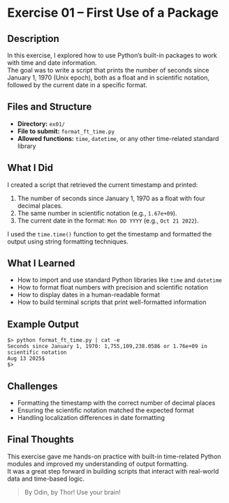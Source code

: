 # Exercise 01 – First Use of a Package

## Description

In this exercise, I explored how to use Python’s built-in packages to work with time and date information.  
The goal was to write a script that prints the number of seconds since January 1, 1970 (Unix epoch), both as a float and in scientific notation, followed by the current date in a specific format.

## Files and Structure

- **Directory:** `ex01/`
- **File to submit:** `format_ft_time.py`
- **Allowed functions:** `time`, `datetime`, or any other time-related standard library

## What I Did

I created a script that retrieved the current timestamp and printed:

1. The number of seconds since January 1, 1970 as a float with four decimal places.
2. The same number in scientific notation (e.g., `1.67e+09`).
3. The current date in the format: `Mon DD YYYY` (e.g., `Oct 21 2022`).

I used the `time.time()` function to get the timestamp and formatted the output using string formatting techniques.

## What I Learned

- How to import and use standard Python libraries like `time` and `datetime`
- How to format float numbers with precision and scientific notation
- How to display dates in a human-readable format
- How to build terminal scripts that print well-formatted information

## Example Output

```
$> python format_ft_time.py | cat -e
Seconds since January 1, 1970: 1,755,109,238.0586 or 1.76e+09 in scientific notation
Aug 13 2025$
$>
```

## Challenges

- Formatting the timestamp with the correct number of decimal places
- Ensuring the scientific notation matched the expected format
- Handling localization differences in date formatting

## Final Thoughts

This exercise gave me hands-on practice with built-in time-related Python modules and improved my understanding of output formatting.  
It was a great step forward in building scripts that interact with real-world data and time-based logic.

> By Odin, by Thor! Use your brain!